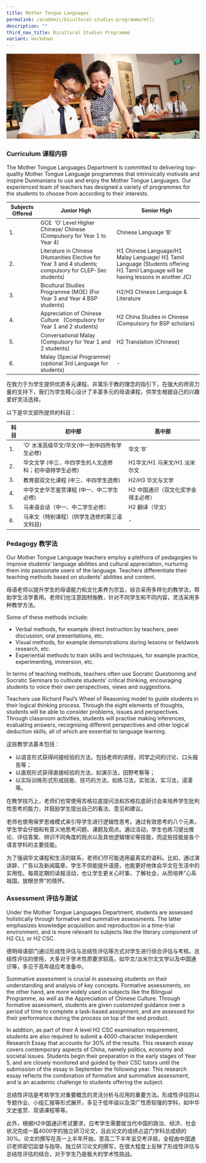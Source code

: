```yaml
---
title: Mother Tongue Languages
permalink: /academic/bicultural-studies-programme/mtl/
description: ""
third_nav_title: Bicultural Studies Programme
variant: markdown
---
```

![](/images/Homepage/masthead-academic-chinese.jpg)
### **Curriculum 课程内容**

The Mother Tongue Languages Department is committed to delivering top-quality Mother Tongue Language programmes that intrinsically motivate and inspire Dunmanians to use and enjoy the Mother Tongue Languages. Our experienced team of teachers has designed a variety of programmes for the students to choose from according to their interests.

| Subjects Offered | Junior High | Senior High |
| -------- | -------- | -------- |
| 1.     | GCE  ‘O’ Level Higher Chinese/ Chinese (Compulsory for Year 1 to Year 4)     | Chinese Language ‘B’     |
| 2.     | Literature in Chinese (Humanities Elective for Year 3 and 4 students; compulsory for CLEP-Sec students)     | H1 Chinese Language/H1 Malay Language/ H1 Tamil Language (Students offering H1 Tamil Language will be having lessons in another JC) |
| 3.     | Bicultural Studies Programme (MOE) (For Year 3 and Year 4 BSP students)     | H2/H3 Chinese Language & Literature    |
| 4.     | Appreciation of Chinese Culture   (Compulsory for Year 1 and 2 students)    | H2 China Studies in Chinese (Compulsory for BSP scholars) |
| 5.     |  Conversational Malay (Compulsory for Year 1 and 2 students)   | H2 Translation (Chinese) |
| 6.    | Malay (Special Programme) (optional 3rd Language for students)      | -  |

在致力于为学生提供优质多元课程、并寓乐于教的理念的指引下，在强大的师资力量的支持下，我们为学生精心设计了丰富多元的母语课程，供学生根据自己的兴趣爱好灵活选择。

以下是华文部所提供的科目：

| 科目    | 初中部 | 高中部 |
| -------- | -------- | -------- |
| 1.      |   ‘O’ 水准高级华文/华文(中一到中四所有学生必修)   | 华文 ‘B’    |
| 2.     | 华文文学 (中三、中四学生的人文选修科；初中语特学生必修)  | H1华文/H1 马来文/H1 淡米尔文 |
| 3.     |  教育部双文化课程 (中三、中四学生选修)   |  H2/H3 华文与文学   |
| 4.     |  中华文史华艺鉴赏课程 (中一、中二学生必修)  | H2 中国通识（双文化奖学金得主必修） |
| 5.    | 马来语会话（中一、中二学生必修） | H2 翻译（华文）
| 6.    | 马来文（特别课程）(供学生选修的第三语文科目) | -  |-

### **Pedagogy 教学法**

Our Mother Tongue Language teachers employ a plethora of pedagogies to improve students’ language abilities and cultural appreciation, nurturing them into passionate users of the language. Teachers differentiate their teaching methods based on students’ abilities and content.

母语老师以提升学生的母语能力和文化素养为宗旨，综合采用多样化的教学法，帮助学生活学善用。老师们也注意因材施教，针对不同学生和不同内容，灵活采用多种教学方法。

Some of these methods include:

*   Verbal methods, for example direct instruction by teachers, peer discussion, oral presentations, etc.
*   Visual methods, for example demonstrations during lessons or fieldwork research, etc.
*   Experiential methods to train skills and techniques, for example practice, experimenting, immersion, etc.

In terms of teaching methods, teachers often use Socratic Questioning and Socratic Seminars to cultivate students’ critical thinking, encouraging students to voice their own perspectives, views and suggestions.

Teachers use Richard Paul’s Wheel of Reasoning model to guide students in their logical thinking process. Through the eight elements of thoughts, students will be able to consider problems, issues and perspectives. Through classroom activities, students will practise making inferences, evaluating answers, recognising different perspectives and other logical deduction skills, all of which are essential to language learning.

这些教学法基本包括：

*   以语言形式获得间接经验的方法，包括老师的讲授，同学之间的讨论、口头报告等；
*   以直观形式获得直接经验的方法，如演示法，田野考察等；
*   以实际训练形式形成技能、技巧的方法，如练习法，实验法，实习法，浸濡等。

在教学技巧上，老师们也常使用苏格拉底提问法和苏格拉底研讨会来培养学生批判性思考的能力，并鼓励学生提出自己的看法、意见和建议。

老师也使用保罗思维模式来引导学生进行逻辑性思考。通过有效思考的八个元素，学生学会仔细和有意义地思考问题、课题及观点。通过活动，学生也练习提出推论、评估答案、辨识不同角度的观点以及其他逻辑理论等技能，而这些技能是各个语言学科的主要技能。

为了强调华文课程和生活的联系，老师们尽可能选用最真实的语料。比如，通过演讲辞、广告以及新闻篇章，学生不但能提升语感，也能更好地体会华文在生活中的实用性。每周定期的读报活动，也让学生更关心时事，了解社会，从而培养“心系祖国，放眼世界”的情怀。

### **Assessment 评估与测试**
Under the Mother Tongue Languages Department, students are assessed holistically through formative and summative assessments. The latter emphasizes knowledge acquisition and reproduction in a time-trial environment, and is more relevant to subjects like the literary component of H2 CLL or H2 CSC.

德明母语部门通过形成性评估与总结性评估等方式对学生进行综合评估与考核。总结性评估的使用，大多对于学术性质要求较高，如华文/淡米尔文文学以及中国通识等，多见于高年级应考准备中。

Summative assessment is crucial in assessing students on their understanding and analysis of key concepts. Formative assessments, on the other hand, are more widely used in subjects like the Bilingual Programme, as well as the Appreciation of Chinese Culture. Through formative assessment, students are given customized guidance over a period of time to complete a task-based assignment, and are assessed for their performance during the process on top of the end product.

In addition, as part of their A level H2 CSC examination requirement, students are also required to submit a 4000-character Independent Research Essay that accounts for 30% of the results. This research essay covers contemporary aspects of China, namely politics, economy and societal issues. Students begin their preparation in the early stages of Year 5, and are closely monitored and guided by their CSC tutors until the submission of the essay in September the following year. This research essay reflects the combination of formative and summative assessment, and is an academic challenge to students offering the subject.

总结性评估是考核学生对重要概念的灵活分析与应用的重要方法。形成性评估则以专题作业、小组汇报等形式展开，多见于低年级以及深广性质较强的学科，如中华文史鉴赏、双语课程等等。

此外，根据H2中国通识考试要求，应考学生需要就当代中国的政治、经济、社会状况完成一篇4000字的独立研习论文，且此论文的成绩占这门学科总成绩的30%。论文的撰写在高一上半年开始，至高二下半年呈交考评局，全程由中国通识老师密切监督与指导。独立研习论文的撰写，在很大程度上反映了形成性评估与总结性评估的结合，对于学生乃是极大的学术性挑战。
